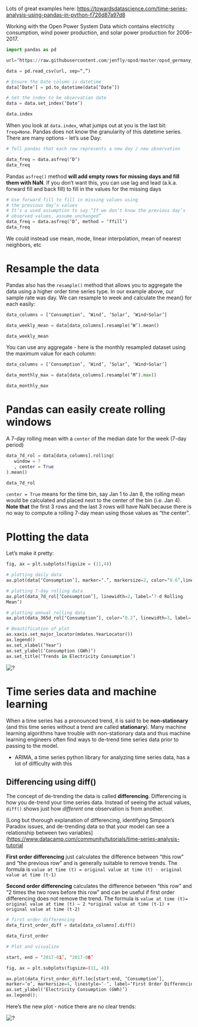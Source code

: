 Lots of great examples here: https://towardsdatascience.com/time-series-analysis-using-pandas-in-python-f726d87a97d8

Working with the Open Power System Data which contains electricity consumption, wind power production, and solar power production for 2006–2017.
```python   
import pandas as pd

url=‘https://raw.githubusercontent.com/jenfly/opsd/master/opsd_germany_daily.csv’

data = pd.read_csv(url, sep=“,”)

# Ensure the Date column is datetime
data[‘Date’] = pd.to_datetime(data[‘Date’])

# Set the index to be observation date
data = data.set_index(‘Date’)

data.index
```
When you look at `data.index`, what jumps out at you is the last bit: `freq=None`. Pandas does not know the granularity of this datetime series. There are many options - let’s use Day:

```python   
# Tell pandas that each row represents a new day / new observation 

data_freq = data.asfreq(‘D’)
data_freq
```
Pandas `asfreq()` method **will add empty rows for missing days and fill them with NaN**. If you don’t want this, you can use lag and lead (a.k.a. forward fill and back fill) to fill in the values for the missing days
```python   
# Use forward fill to fill in missing values using 
# the previous day’s values 
# It’s a used assumption to say “If we don’t know the previous day’s 
# observed values, assume unchanged”
data_freq = data.asfreq(‘D’, method = ‘ffill’)
data_freq
```

We could instead use mean, mode, linear interpolation, mean of nearest neighbors, etc 

# Resample the data
Pandas also has the `resample()` method that allows you to aggregate the data using a higher order time series type. In our example above, our sample rate was day. We can resample to week and calculate the mean() for each easily:

```python   
data_columns = [‘Consumption’, ‘Wind’, ‘Solar’, ‘Wind+Solar’]

data_weekly_mean = data[data_columns].resample(‘W’).mean() 

data_weekly_mean
```
You can use any aggregate - here is the monthly resampled dataset using the maximum value for each column:

```python   
data_columns = [‘Consumption’, ‘Wind’, ‘Solar’, ‘Wind+Solar’]

data_monthly_max = data[data_columns].resample(‘M’).max() 

data_monthly_max
```
# Pandas can easily create rolling windows
A 7-day rolling mean with a `center` of the median date for the week (7-day period)
```python   
data_7d_rol = data[data_columns].rolling(
   window = 7
   , center = True
).mean()

data_7d_rol
```
`center = True` means for the time bin, say Jan 1 to Jan 8, the rolling mean would be calculated and placed next to the center of the bin (i.e. Jan 4). **Note that** the first 3 rows and the last 3 rows will have NaN because there is no way to compute a rolling 7-day mean using those values as “the center”.

# Plotting the data
Let’s make it pretty:
```python   
fig, ax = plt.subplots(figsize = (11,4))

# plotting daily data
ax.plot(data[‘Consumption’], marker=‘.’, markersize=2, color=‘0.6’,linestyle=‘None’, label=‘Daily’)

# plotting 7-day rolling data
ax.plot(data_7d_rol[‘Consumption’], linewidth=2, label=‘7-d Rolling 
Mean’)

# plotting annual rolling data
ax.plot(data_365d_rol[‘Consumption’], color=‘0.2’, linewidth=3, label=‘Trend (365-d Rolling Mean)’)

# Beautification of plot
ax.xaxis.set_major_locator(mdates.YearLocator())
ax.legend()
ax.set_xlabel(‘Year’)
ax.set_ylabel(‘Consumption (GWh)’)
ax.set_title(‘Trends in Electricity Consumption’)
```
![?](https://i.imgur.com/FRg2ysv_d.jpg?maxwidth=640&shape=thumb&fidelity=medium)

# Time series data and machine learning 
When a time series has a pronounced trend, it is said to be **non-stationary** (and this time series without a trend are called **stationary**). Many machine learning algorithms have trouble with non-stationary data and thus machine learning engineers often find ways to de-trend time series data prior to passing to the model. 
- ARIMA, a time series python library for analyzing time series data, has a lot of difficulty with this

## Differencing using diff()
The concept of de-trending the data is called **differencing**. Differencing is how you de-trend your time series data. Instead of seeing the actual values, `diff()` shows just how *different* one observation is from another. 

[Long but thorough explanation of differencing, identifying Simpson’s Paradox issues, and de-trending data so that your model can see a relationship between two variables](https://www.datacamp.com/community/tutorials/time-series-analysis-tutorial

**First order differencing** just calculates the difference between “this row” and “the previous row” and is generally suitable to remove trends. The formula is `value at time (t) = original value at time (t) - original value at time (t-1)`

**Second order differencing** calculates the difference between “this row” and “2 times the two rows before this row” and can be useful if first order differencing does not remove the trend. The formula is `value at time (t)= original value at time (t) — 2 *original value at time (t-1) + original value at time (t-2)`

```python   
# first order differencing 
data_first_order_diff = data[data_columns].diff()

data_first_order

# Plot and visualize

start, end = ‘2017-01’, ‘2017-06’

fig, ax = plt.subplots(figsize=(11, 4))

ax.plot(data_first_order_diff.loc[start:end, ‘Consumption’],
marker=‘o’, markersize=4, linestyle=‘-‘, label=‘First Order Differencing’)
ax.set_ylabel(‘Electricity Consumption (GWh)’)
ax.legend();
```
Here’s the new plot - notice there are no clear trends:

![?](https://i.imgur.com/pWM0mFu_d.jpg?maxwidth=640&shape=thumb&fidelity=medium)








